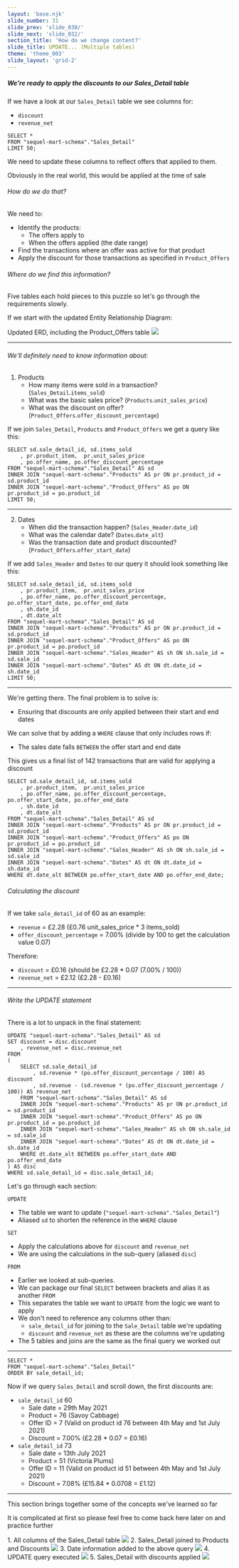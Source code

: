 ```yaml
---
layout: 'base.njk'
slide_number: 31
slide_prev: 'slide_030/'
slide_next: 'slide_032/'
section_title: 'How do we change content?'
slide_title: UPDATE... (Multiple tables)
theme: 'theme_003'
slide_layout: 'grid-2'
---
```


<section class="slide__text">

##### We're ready to apply the discounts to our Sales_Detail table

If we have a look at our `Sales_Detail` table we see columns for:
- `discount`
- `revenue_net`

```
SELECT *
FROM "sequel-mart-schema"."Sales_Detail"
LIMIT 50;
```

We need to update these columns to reflect offers that applied to them.

<div class="warning">Obviously in the real world, this would be applied at the time of sale</div>

###### How do we do that?
We need to:
- Identify the products:
    - The offers apply to
    - When the offers applied (the date range)
- Find the transactions where an offer was active for that product
- Apply the discount for those transactions as specified in `Product_Offers`

###### Where do we find this information?

Five tables each hold pieces to this puzzle so let's go through the requirements slowly.

If we start with the updated Entity Relationship Diagram:
<caption>Updated ERD, including the Product_Offers table</caption>
<img src="{{ '../../images/002_Sequel_Mart_Schema_Inc_Product_Offers.png' | url }}" />

<br />
<hr />

###### We'll definitely need to know information about:

1. Products
    - How many items were sold in a transaction? (`Sales_Detail`.`items_sold`)
    - What was the basic sales price? (`Products`.`unit_sales_price`)
    - What was the discount on offer? (`Product_Offers`.`offer_discount_percentage`)

If we join `Sales_Detail`, `Products` and `Product_Offers` we get a query like this:

```
SELECT sd.sale_detail_id, sd.items_sold
	, pr.product_item,	pr.unit_sales_price
	, po.offer_name, po.offer_discount_percentage
FROM "sequel-mart-schema"."Sales_Detail" AS sd
INNER JOIN "sequel-mart-schema"."Products" AS pr ON pr.product_id = sd.product_id
INNER JOIN "sequel-mart-schema"."Product_Offers" AS po ON pr.product_id = po.product_id
LIMIT 50;
```

<hr />

2. Dates
    - When did the transaction happen? (`Sales_Header`.`date_id`)
    - What was the calendar date? (`Dates`.`date_alt`)
    - Was the transaction date and product discounted? (`Product_Offers`.`offer_start_date`)

If we add `Sales_Header` and `Dates` to our query it should look something like this:

```
SELECT sd.sale_detail_id, sd.items_sold
	, pr.product_item,	pr.unit_sales_price
	, po.offer_name, po.offer_discount_percentage, po.offer_start_date, po.offer_end_date
	, sh.date_id
	, dt.date_alt
FROM "sequel-mart-schema"."Sales_Detail" AS sd
INNER JOIN "sequel-mart-schema"."Products" AS pr ON pr.product_id = sd.product_id
INNER JOIN "sequel-mart-schema"."Product_Offers" AS po ON pr.product_id = po.product_id
INNER JOIN "sequel-mart-schema"."Sales_Header" AS sh ON sh.sale_id = sd.sale_id
INNER JOIN "sequel-mart-schema"."Dates" AS dt ON dt.date_id = sh.date_id
LIMIT 50;
```

<hr />

We're getting there.  The final problem is to solve is:
- Ensuring that discounts are only applied between their start and end dates

We can solve that by adding a `WHERE` clause that only includes rows if:
- The sales date falls `BETWEEN` the offer start and end date

This gives us a final list of 142 transactions that are valid for applying a discount

```
SELECT sd.sale_detail_id, sd.items_sold
	, pr.product_item,	pr.unit_sales_price
	, po.offer_name, po.offer_discount_percentage, po.offer_start_date, po.offer_end_date
	, sh.date_id
	, dt.date_alt
FROM "sequel-mart-schema"."Sales_Detail" AS sd
INNER JOIN "sequel-mart-schema"."Products" AS pr ON pr.product_id = sd.product_id
INNER JOIN "sequel-mart-schema"."Product_Offers" AS po ON pr.product_id = po.product_id
INNER JOIN "sequel-mart-schema"."Sales_Header" AS sh ON sh.sale_id = sd.sale_id
INNER JOIN "sequel-mart-schema"."Dates" AS dt ON dt.date_id = sh.date_id
WHERE dt.date_alt BETWEEN po.offer_start_date AND po.offer_end_date;
```

###### Calculating the discount
If we take `sale_detail_id` of 60 as an example:
- `revenue` = £2.28 <span>(£0.76 unit_sales_price * 3 items_sold)<span>
- `offer_discount_percentage` = 7.00% <span>(divide by 100 to get the calculation value 0.07)</span>

Therefore:
- `discount` = £0.16 <span>(should be £2.28 * 0.07 (7.00% / 100))</span>
- `revenue_net` = £2.12 <span>(£2.28 - £0.16)</span>

<hr />

###### Write the UPDATE statement
There is a lot to unpack in the final statement:

```
UPDATE "sequel-mart-schema"."Sales_Detail" AS sd
SET discount = disc.discount
	, revenue_net = disc.revenue_net
FROM
(
	SELECT sd.sale_detail_id
		, sd.revenue * (po.offer_discount_percentage / 100) AS discount
		, sd.revenue - (sd.revenue * (po.offer_discount_percentage / 100)) AS revenue_net
	FROM "sequel-mart-schema"."Sales_Detail" AS sd
	INNER JOIN "sequel-mart-schema"."Products" AS pr ON pr.product_id = sd.product_id
	INNER JOIN "sequel-mart-schema"."Product_Offers" AS po ON pr.product_id = po.product_id
	INNER JOIN "sequel-mart-schema"."Sales_Header" AS sh ON sh.sale_id = sd.sale_id
	INNER JOIN "sequel-mart-schema"."Dates" AS dt ON dt.date_id = sh.date_id
	WHERE dt.date_alt BETWEEN po.offer_start_date AND po.offer_end_date
) AS disc
WHERE sd.sale_detail_id = disc.sale_detail_id;
```

Let's go through each section:

`UPDATE`
- The table we want to update (`"sequel-mart-schema"."Sales_Detail"`)
- Aliased `sd` to shorten the reference in the `WHERE` clause

`SET`
- Apply the calculations above for `discount` and `revenue_net`
- We are using the calculations in the sub-query (aliased `disc`)

`FROM`
- Earlier we looked at sub-queries.
- We can package our final `SELECT` between brackets and alias it as another `FROM`
- This separates the table we want to `UPDATE` from the logic we want to apply
- We don't need to reference any columns other than:
    - `sale_detail_id` for joining to the `Sale_Detail` table we're updating
    - `discount` and `revenue_net` as these are the columns we're updating
- The 5 tables and joins are the same as the final query we worked out


<hr />

```
SELECT *
FROM "sequel-mart-schema"."Sales_Detail"
ORDER BY sale_detail_id;
```

Now if we query `Sales_Detail` and scroll down, the first discounts are:
- `sale_detail_id` 60
    - Sale date = 29th May 2021
    - Product = 76 (Savoy Cabbage)
    - Offer ID = 7 (Valid on product id 76 between 4th May and 1st July 2021)
    - Discount = 7.00% (£2.28 * 0.07 = £0.16)
- `sale_detail_id` 73
    - Sale date = 13th July 2021
    - Product = 51 (Victoria Plums)
    - Offer ID = 11 (Valid on product id 51 between 4th May and 1st July 2021)
    - Discount = 7.08% (£15.84 * 0.0708 = £1.12)

<hr />

This section brings together some of the concepts we've learned so far

It is complicated at first so please feel free to come back here later on and practice further

</section>

<section class="slide__images">
<caption>1. All columns of the Sales_Detail table</caption>
<img src="{{ '../../images/003_UPDATE_Sales_Detail_Product_Offers_Sales_Details_All.png' | url }}" />
<caption>2. Sales_Detail joined to Products and Discounts</caption>
<img src="{{ '../../images/003_UPDATE_Sales_Detail_Product_Offers_Step_1.png' | url }}" />
<caption>3. Date information added to the above query</caption>
<img src="{{ '../../images/003_UPDATE_Sales_Detail_Product_Offers_Step_2.png' | url }}" />
<caption>4. UPDATE query executed</caption>
<img src="{{ '../../images/003_UPDATE_Sales_Detail_Product_Offers_Step_3.png' | url }}" />
<caption>5. Sales_Detail with discounts applied</caption>
<img src="{{ '../../images/003_UPDATE_Sales_Detail_Product_Offers_Finished.png' | url }}" />



</section>
